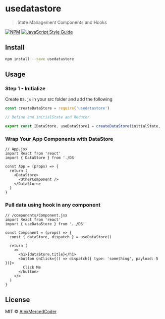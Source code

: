 # usedatastore

> State Management Components and Hooks

[![NPM](https://img.shields.io/npm/v/usedatastore.svg)](https://www.npmjs.com/package/usedatastore) [![JavaScript Style Guide](https://img.shields.io/badge/code_style-standard-brightgreen.svg)](https://standardjs.com)

## Install

```bash
npm install --save usedatastore
```

## Usage

### Step 1 - Initialize

Create `DS.js` in your src folder and add the following

```js
const createDataStore = require('usedatastore')

// Define and initialState and Reducer

export const [DataStore, useDataStore] = createDataStore(initialState, reducer)
```

### Wrap Your App Components with DataStore

```tsx
// App.jsx
import React from 'react'
import { DataStore } from './DS'

const App = (props) => {
  return (
    <DataStore>
      <OtherComponent />
    </DataStore>
  )
}
```

### Pull data using hook in any component

```tsx
// /components/Component.jsx
import React from 'react'
import { useDataStore } from '../DS'

const Component = (props) => {
  const { dataStore, dispatch } = useDataStore()

  return (
    <>
      <h1>{dataStore.title}</h1>
      <button onClick={() => dispatch({ type: 'something', payload: 5 })}>
        Click Me
      </button>
    </>
  )
}
```

## License

MIT © [AlexMercedCoder](https://github.com/AlexMercedCoder)
